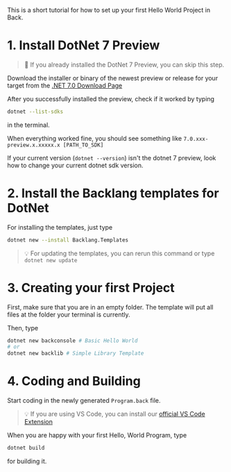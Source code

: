 This is a short tutorial for how to set up your first Hello World Project in Back.

# 1. Install DotNet 7 Preview
> 🚀 If you already installed the DotNet 7 Preview, you can skip this step.

Download the installer or binary of the newest preview or release for your target from the [.NET 7.0 Download Page](https://dotnet.microsoft.com/en-us/download/dotnet/7.0)

After you successfully installed the preview, check if it worked by typing 
```bash
dotnet --list-sdks
```
in the terminal.

When everything worked fine, you should see something like `7.0.xxx-preview.x.xxxxx.x [PATH_TO_SDK]`

If your current version (`dotnet --version`) isn't the dotnet 7 preview, look how to change your current dotnet sdk version.

# 2. Install the Backlang templates for DotNet

For installing the templates, just type
```bash
dotnet new --install Backlang.Templates
```

> 💡 For updating the templates, you can rerun this command or type `dotnet new update`

# 3. Creating your first Project

First, make sure that you are in an empty folder. The template will put all files at the folder your terminal is currently.

Then, type
```bash
dotnet new backconsole # Basic Hello World
# or
dotnet new backlib # Simple Library Template
```

# 4. Coding and Building

Start coding in the newly generated `Program.back` file.

> 💡 If you are using VS Code, you can install our [official VS Code Extension](https://marketplace.visualstudio.com/items?itemName=furesoft.back)

When you are happy with your first Hello, World Program, type
```bash
dotnet build
```
for building it.
